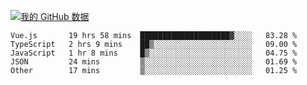 [![我的 GitHub 数据](https://github-readme-stats.vercel.app/api?username=unbrain&?theme=dark)]()

<!--START_SECTION:waka-->
```text
Vue.js       19 hrs 58 mins  ████████████████████▓░░░░   83.28 % 
TypeScript   2 hrs 9 mins    ██▒░░░░░░░░░░░░░░░░░░░░░░   09.00 % 
JavaScript   1 hr 8 mins     █▒░░░░░░░░░░░░░░░░░░░░░░░   04.75 % 
JSON         24 mins         ▒░░░░░░░░░░░░░░░░░░░░░░░░   01.69 % 
Other        17 mins         ▒░░░░░░░░░░░░░░░░░░░░░░░░   01.25 % 
```
<!--END_SECTION:waka-->
